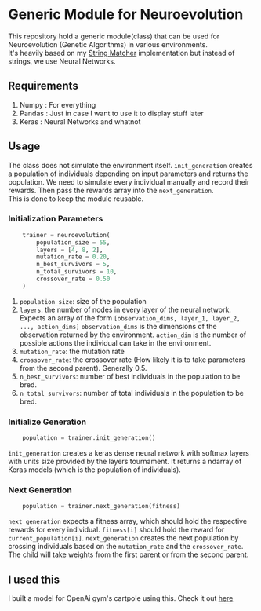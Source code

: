 # Generic Module for Neuroevolution
This repository hold a generic module(class) that can be used for Neuroevolution (Genetic Algorithms) in various environments.  
It's heavily based on my [String Matcher](https://github.com/gurupunskill/string-matcher) implementation but instead of strings, we use Neural Networks.

## Requirements
1. Numpy    : For everything
2. Pandas   : Just in case I want to use it to display stuff later
3. Keras    : Neural Networks and whatnot

## Usage
The class does not simulate the environment itself. `init_generation` creates a population of individuals depending on input parameters and returns the population. We need to simulate every individual manually and record their rewards. Then pass the rewards array into the `next_generation`.  
This is done to keep the module reusable.

### Initialization Parameters

```python
    trainer = neuroevolution(
        population_size = 55, 
        layers = [4, 8, 2], 
        mutation_rate = 0.20, 
        n_best_survivors = 5, 
        n_total_survivors = 10, 
        crossover_rate = 0.50
    )
```

1. `population_size`: size of the population
2. `layers`: the number of nodes in every layer of the neural network.  
    Expects an array of the form `[observation_dims, layer_1, layer_2, ..., action_dims]`
    `observation_dims` is the dimensions of the observation returned by the environment.
    `action_dim` is the number of possible actions the individual can take in the environment.
3. `mutation_rate`: the mutation rate
4. `crossover_rate`: the crossover rate (How likely it is to take parameters from the second parent). Generally 0.5.
5. `n_best_survivors`: number of best individuals in the population to be bred.
6. `n_total_survivors`: number of total individuals in the population to be bred.

### Initialize Generation
```python
    population = trainer.init_generation()
```
`init_generation` creates a keras dense neural network with softmax layers with units size provided by the layers tournament. It returns a ndarray of Keras models (which is the population of individuals).

### Next Generation
```python
    population = trainer.next_generation(fitness)
```
`next_generation` expects a fitness array, which should hold the respective rewards for every individual. `fitness[i]` should hold the reward for `current_population[i]`. `next_generation` creates the next population by crossing individuals based on the `mutation_rate` and the `crossover_rate`. The child will take weights from the first parent or from the second parent.


## I used this
I built a model for OpenAi gym's cartpole using this. Check it out [here](https://github.com/gurupunskill/cart-pole-genes/blob/master/cartpole.py)
